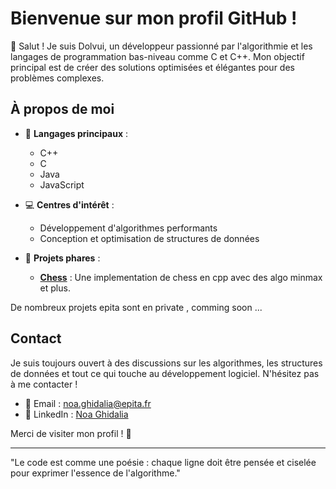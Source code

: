 # Bienvenue sur mon profil GitHub !

👋 Salut ! Je suis Dolvui, un développeur passionné par l'algorithmie et les langages de programmation bas-niveau comme C et C++. Mon objectif principal est de créer des solutions optimisées et élégantes pour des problèmes complexes.

## À propos de moi

- 🌟 **Langages principaux** : 
  - C++
  - C
  - Java
  - JavaScript

- 💻 **Centres d'intérêt** :
  - Développement d'algorithmes performants
  - Conception et optimisation de structures de données

- 🚀 **Projets phares** :
  - **[Chess](https://github.com/dolvui/Chess)** : Une implementation de chess en cpp avec des algo minmax et plus.

De nombreux projets epita sont en private , comming soon ...

## Contact

Je suis toujours ouvert à des discussions sur les algorithmes, les structures de données et tout ce qui touche au développement logiciel. N'hésitez pas à me contacter !

- 📧 Email : [noa.ghidalia@epita.fr](noa.ghidalia@epita.fr)
- 💼 LinkedIn : [Noa Ghidalia](https://www.linkedin.com/in/noa-ghidalia-1877012b6/)

Merci de visiter mon profil ! 🌟

---

"Le code est comme une poésie : chaque ligne doit être pensée et ciselée pour exprimer l'essence de l'algorithme."

